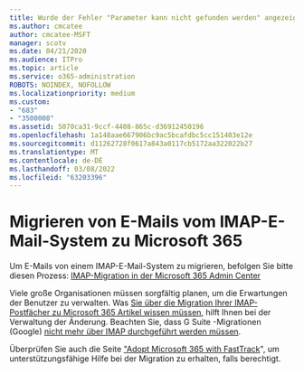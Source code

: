 ```yaml
---
title: Wurde der Fehler "Parameter kann nicht gefunden werden" angezeigt?
ms.author: cmcatee
author: cmcatee-MSFT
manager: scotv
ms.date: 04/21/2020
ms.audience: ITPro
ms.topic: article
ms.service: o365-administration
ROBOTS: NOINDEX, NOFOLLOW
ms.localizationpriority: medium
ms.custom:
- "683"
- "3500008"
ms.assetid: 5070ca31-9ccf-4408-865c-d36912450196
ms.openlocfilehash: 1a148aae667906bc9ac5bcafdbc5cc151403e12e
ms.sourcegitcommit: d11262728f0617a843a0117cb5172aa322022b27
ms.translationtype: MT
ms.contentlocale: de-DE
ms.lasthandoff: 03/08/2022
ms.locfileid: "63203396"
---
```

# <a name="migrating-email-from-imap-email-system-to-microsoft-365"></a>Migrieren von E-Mails vom IMAP-E-Mail-System zu Microsoft 365

Um E-Mails von einem IMAP-E-Mail-System zu migrieren, befolgen Sie bitte diesen Prozess: [IMAP-Migration in der Microsoft 365 Admin Center](https://docs.microsoft.com/Exchange/mailbox-migration/migrating-imap-mailboxes/imap-migration-in-the-admin-center)
  
Viele große Organisationen müssen sorgfältig planen, um die Erwartungen der Benutzer zu verwalten. Was [Sie über die Migration Ihrer IMAP-Postfächer zu Microsoft 365 Artikel wissen müssen](https://docs.microsoft.com/Exchange/mailbox-migration/migrating-imap-mailboxes/migrating-imap-mailboxes), hilft Ihnen bei der Verwaltung der Änderung. Beachten Sie, dass G Suite -Migrationen (Google) [nicht mehr über IMAP durchgeführt werden müssen](https://docs.microsoft.com/Exchange/mailbox-migration/perform-g-suite-migration).

Überprüfen Sie auch die Seite ["Adopt Microsoft 365 with FastTrack](https://www.microsoft.com/fasttrack/microsoft-365/office-365)", um unterstützungsfähige Hilfe bei der Migration zu erhalten, falls berechtigt.
  
